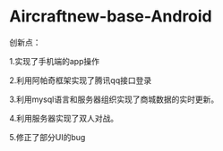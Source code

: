 # Aircraftnew-base-Android
创新点：

1.实现了手机端的app操作

2.利用阿帕奇框架实现了腾讯qq接口登录

3.利用mysql语言和服务器组织实现了商城数据的实时更新。

4.利用服务器实现了双人对战。

5.修正了部分UI的bug
